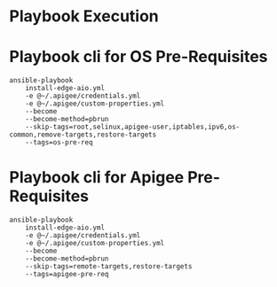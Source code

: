 # Playbook Execution

# Playbook cli for OS Pre-Requisites
    ansible-playbook
        install-edge-aio.yml
        -e @~/.apigee/credentials.yml
        -e @~/.apigee/custom-properties.yml
        --become
        --become-method=pbrun
        --skip-tags=root,selinux,apigee-user,iptables,ipv6,os-common,remove-targets,restore-targets
        --tags=os-pre-req

# Playbook cli for Apigee Pre-Requisites
    ansible-playbook
        install-edge-aio.yml
        -e @~/.apigee/credentials.yml
        -e @~/.apigee/custom-properties.yml
        --become
        --become-method=pbrun
        --skip-tags=remote-targets,restore-targets
        --tags=apigee-pre-req

